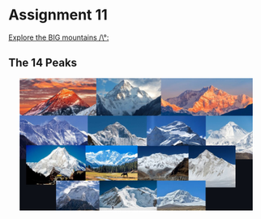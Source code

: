 # Assignment 11
[Explore the BIG mountains /\°:](https://bridgerfiore.github.io/MART341-WebDesign/Assignment_11/)
##                    The 14 Peaks
<p align= "center"> 
<img width=460 hight=300 src="/Assignment_11/Images/all14(3).jpg">
</p><br/>